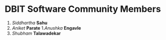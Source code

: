 # DBIT Software Community Members

1. *Siddhartha* **Sahu**
1. *Aniket* **Parate**
1.*Anushka* **Engavle**
3. *Shubham* **Talawadekar**
